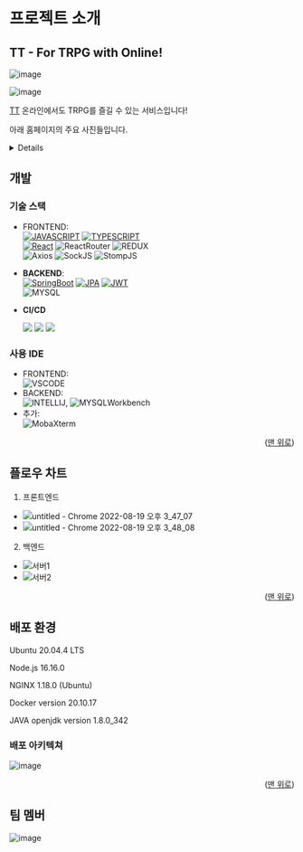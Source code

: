 <!-- ABOUT THE PROJECT -->
# 프로젝트 소개
## TT - For TRPG with Online!
<div id="readme-top"></div>
<!--사진-->

![image](https://user-images.githubusercontent.com/116571873/204405379-856f13b2-be23-48f3-8945-7f714c3d3f0c.png)

![image](https://user-images.githubusercontent.com/116571873/204405691-2bfbf420-f253-4cff-9581-beb13625c2cf.png)


[TT](https://i7a809.p.ssafy.io/)
온라인에서도 TRPG를 즐길 수 있는 서비스입니다!

아래 홈페이지의 주요 사진들입니다.
<details>
  
![image](https://user-images.githubusercontent.com/116571873/204405784-be3a6993-7ee4-4128-bff1-3b325a3d523a.png) 
  
![image](https://user-images.githubusercontent.com/116571873/204405871-abd060a7-f7e7-4012-ae47-1f7faaa6e695.png)
  
![image](https://user-images.githubusercontent.com/116571873/204405963-fbc33dd3-312a-4299-8be3-089bc790c7f8.png)
  
![image](https://user-images.githubusercontent.com/116571873/204406084-3f983ded-7219-4c71-9dc5-3e3e2a62cc4d.png)
  
![image](https://user-images.githubusercontent.com/116571873/204406162-9f876f1b-f4a8-4551-8af7-f50f92721ae8.png)
  
![image](https://user-images.githubusercontent.com/116571873/204406198-6cf534d6-e51a-4641-8a4d-9b0c691b1f71.png)
  
![image](https://user-images.githubusercontent.com/116571873/204406256-eefdd8d0-8ebe-472f-9b49-013522224c69.png)
  
![image](https://user-images.githubusercontent.com/116571873/204406318-d1d522c6-71de-40e7-ae42-1649739c72e5.png)
  
![image](https://user-images.githubusercontent.com/116571873/204406407-fd5ae3c5-9cfc-4aaf-85aa-717a9da90f2f.png)
  

  
</details>




## 개발
### 기술 스택
- FRONTEND:       
  [![JAVASCRIPT][JAVASCRIPT-img]][JAVASCRIPT-url] [![TYPESCRIPT][TYPESCRIPT-img]][TYPESCRIPT-url]      
  [![React][React-img]][React-url] ![ReactRouter][ReactRouter-img] ![REDUX][REDUX-img]       
  ![Axios][Axios-img] ![SockJS][SockJS-img] ![StompJS][StompJS-img]    

- **BACKEND**:    
  [![SpringBoot][SpringBoot-img]][SpringBoot-url] [![JPA][JPA-img]][JPA-url] [![JWT][JWT-img]][JWT-url]   
  ![MYSQL][MYSQL-img]

- **CI/CD**

  ​	<img src="https://img.shields.io/badge/Amazon EC2-FF9900?style=for-the-badge&logo=Amazon EC2&logoColor=white"> <img src="https://img.shields.io/badge/NGINX-009639?style=for-the-badge&logo=NGINX&logoColor=white"> <img src="https://img.shields.io/badge/Docker-2496ED?style=for-the-badge&logo=Docker&logoColor=white">

### 사용 IDE
- FRONTEND:     
![VSCODE][VSCODE-img]
- BACKEND:     
![INTELLIJ][INTELLIJ-img], ![MYSQLWorkbench][MYSQLWorkbench-img]
- 추가:   
![MobaXterm][MobaXterm-img]

<p align="right">(<a href="#readme-top">맨 위로</a>)</p>


## 플로우 차트
1. 프론트엔드
* ![untitled - Chrome 2022-08-19 오후 3_47_07](https://user-images.githubusercontent.com/40424414/185560235-b2af36ba-41c5-4605-b05b-8d5d632bf3f5.png)
* ![untitled - Chrome 2022-08-19 오후 3_48_08](https://user-images.githubusercontent.com/40424414/185560369-10754daa-868e-4c91-87e6-d04f4b8e86e1.png)
2. 백엔드
* ![서버1](https://user-images.githubusercontent.com/40424414/185569561-f4faf474-e104-4a85-8500-0c742072cb2c.jpg)
* ![서버2](https://user-images.githubusercontent.com/40424414/185571697-a0f01b5b-1513-495f-acff-404e97ab73be.jpg)

<p align="right">(<a href="#readme-top">맨 위로</a>)</p>

## 배포 환경

Ubuntu 20.04.4 LTS

Node.js 16.16.0

NGINX 1.18.0 (Ubuntu)

Docker version 20.10.17

JAVA openjdk version 1.8.0_342

### 배포 아키텍쳐

![image](https://user-images.githubusercontent.com/116571873/204406630-0c9d858e-91f0-4914-91d7-c127f84fd6b8.png)

<p align="right">(<a href="#readme-top">맨 위로</a>)</p>

## 팀 멤버

![image](https://user-images.githubusercontent.com/116571873/204407079-304213c5-f797-426a-ba17-757697b0b606.png)

<!-- MARKDOWN LINKS & IMAGES -->
<!-- https://www.markdownguide.org/basic-syntax/#reference-style-links -->
<!--backend-->

[SpringBoot-img]: https://img.shields.io/badge/SpringBoot-6DB33F?style=for-the-badge&logo=SpringBoot&logoColor=white
[SpringBoot-url]: https://spring.io/projects/spring-boot
[JPA-img]: https://img.shields.io/badge/SpringDataJPA-6DB33F?style=for-the-badge&logo=Spring&logoColor=white
[JPA-url]: https://spring.io/projects/spring-data-jpa
[JWT-img]: https://img.shields.io/badge/JSONWebTokens-000000?style=for-the-badge&logo=JSONWebTokens&logoColor=white
[JWT-url]: https://jwt.io/
[MYSQL-img]: https://img.shields.io/badge/MySQL-4479A1?style=for-the-badge&logo=MySQL&logoColor=white
<!--frontend-->
[React-img]: https://img.shields.io/badge/React-61DAFB?style=for-the-badge&logo=React&logoColor=white
[React-url]: https://reactjs.org/
[REDUX-img]: https://img.shields.io/badge/Redux-764ABC?style=for-the-badge&logo=Redux&logoColor=white
[RUDUX-url]: https://redux.js.org/
[TYPESCRIPT-img]: https://img.shields.io/badge/TypeScript-3178C6?style=for-the-badge&logo=TypeScript&logoColor=white
[TYPESCRIPT-url]: https://www.typescriptlang.org/
[JAVASCRIPT-img]: https://img.shields.io/badge/JavaScript-F7DF1E?style=for-the-badge&logo=JavaScript&logoColor=white
[JAVASCRIPT-url]: https://www.javascript.com/
[SockJS-img]: https://img.shields.io/badge/SockJS-010101?style=for-the-badge&logo=SockJS&logoColor=white
[StompJS-img]: https://img.shields.io/badge/StompJS-010101?style=for-the-badge&logo=StompJS&logoColor=white
[Axios-img]: https://img.shields.io/badge/AXIOS-6236FF?style=for-the-badge&logo=AXIOS&logoColor=white
[ReactRouter-img]: https://img.shields.io/badge/ReactRouter-CA4245?style=for-the-badge&logo=ReactRouter&logoColor=white
<!--IDE-->
[VSCODE-img]: https://img.shields.io/badge/VisualStudioCode-007ACC?style=for-the-badge&logo=VisualStudioCode&logoColor=white
[INTELLIJ-img]: https://img.shields.io/badge/IntelliJIDEA-000000?style=for-the-badge&logo=IntelliJIDEA&logoColor=white
[MYSQLWorkbench-img]: https://img.shields.io/badge/MySQLWorkbench-4479A1?style=for-the-badge&logo=MySQL&logoColor=white
[MobaXterm-img]: https://img.shields.io/badge/MobaXterm-000000?style=for-the-badge&logo=MobaXterm&logoColor=white

